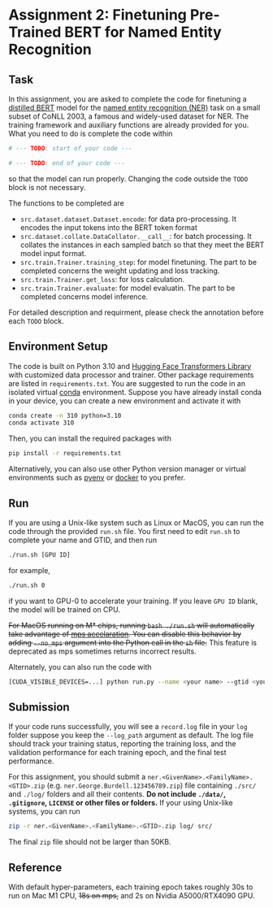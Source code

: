 # Assignment 2: Finetuning Pre-Trained BERT for Named Entity Recognition

## Task
In this assignment, you are asked to complete the code for finetuning a [distilled BERT](https://arxiv.org/abs/1910.01108) model for the [named entity recognition (NER)](https://cs230.stanford.edu/blog/namedentity/) task on a small subset of CoNLL 2003, a famous and widely-used dataset for NER.
The training framework and auxiliary functions are already provided for you.
What you need to do is complete the code within
```python
# --- TODO: start of your code ---

# --- TODO: end of your code ---
```
so that the model can run properly.
Changing the code outside the `TODO` block is not necessary.

The functions to be completed are
- `src.dataset.dataset.Dataset.encode`: for data pro-processing.
It encodes the input tokens into the BERT token format
- `src.dataset.collate.DataCollator.__call__`: for batch processing.
It collates the instances in each sampled batch so that they meet the BERT model input format.
- `src.train.Trainer.training_step`: for model finetuning.
The part to be completed concerns the weight updating and loss tracking.
- `src.train.Trainer.get_loss`: for loss calculation.
- `src.train.Trainer.evaluate`: for model evaluatin.
The part to be completed concerns model inference.

For detailed description and requirment, please check the annotation before each `TODO` block.

## Environment Setup
The code is built on Python 3.10 and [Hugging Face Transformers Library](https://github.com/huggingface/transformers) with customized data processor and trainer.
Other package requirements are listed in `requirements.txt`.
You are suggested to run the code in an isolated virtual [conda](https://www.anaconda.com/) environment.
Suppose you have already install conda in your device, you can create a new environment and activate it with
```bash
conda create -n 310 python=3.10
conda activate 310
```
Then, you can install the required packages with
```bash
pip install -r requirements.txt
```

Alternatively, you can also use other Python version manager or virtual environments such as [pyenv](https://github.com/pyenv/pyenv) or [docker](https://www.docker.com/) to you prefer.

## Run

If you are using a Unix-like system such as Linux or MacOS, you can run the code through the provided `run.sh` file.
You first need to edit `run.sh` to complete your name and GTID, and then run
```bash
./run.sh [GPU ID]
```
for example, 
```bash
./run.sh 0
```
if you want to GPU-0 to accelerate your training.
If you leave `GPU ID` blank, the model will be trained on CPU.

~~For MacOS running on M* chips, running `bash ./run.sh` will automatically take advantage of [mps accelaration](https://developer.apple.com/metal/pytorch/). You can disable this behavior by adding `--no_mps` argument into the Python call in the `sh` file.~~
This feature is deprecated as mps sometimes returns incorrect results.

Alternately, you can also run the code with 
```bash
[CUDA_VISIBLE_DEVICES=...] python run.py --name <your name> --gtid <your GTID>[other arguments...]
```

## Submission

If your code runs successfully, you will see a `record.log` file in your `log` folder suppose you keep the `--log_path` argument as default.
The log file should track your training status, reporting the training loss, and the validation performance for each training epoch, and the final test performance.

For this assignment, you should submit a `ner.<GivenName>.<FamilyName>.<GTID>.zip` (e.g. `ner.George.Burdell.123456789.zip`) file containing `./src/` and `./log/` folders and all their contents.
**Do not include `./data/`, `.gitignore`, `LICENSE` or other files or folders.**
If your using Unix-like systems, you can run
```bash
zip -r ner.<GivenName>.<FamilyName>.<GTID>.zip log/ src/
```
The final `zip` file should not be larger than 50KB.

## Reference

With default hyper-parameters, each training epoch takes roughly 30s to run on Mac M1 CPU, ~~18s on mps,~~ and 2s on Nvidia A5000/RTX4090 GPU.
